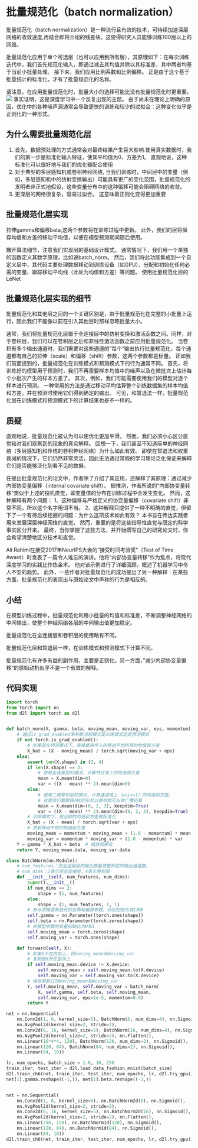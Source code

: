 # 批量规范化（batch normalization）
批量规范化（batch normalization）是一种流行且有效的技术，可持续加速深层网络的收敛速度,再结合即将介绍的残差块，这使得研究人员能够训练100层以上的网络。

批量规范化应用于单个可选层（也可以应用到所有层），其原理如下：在每次训练迭代中，我们首先规范化输入，即通过减去其均值并除以其标准差，其中两者均基于当前小批量处理。 接下来，我们应用比例系数和比例偏移。 正是由于这个基于批量统计的标准化，才有了批量规范化的名称。

请注意，在应用批量规范化时，批量大小的选择可能比没有批量规范化时更重要。
![](https://files.mdnice.com/user/35698/9d0e69c0-9253-4a76-ab0d-3898f533f6ba.png)
事实证明，这是深度学习中一个反复出现的主题。 由于尚未在理论上明确的原因，优化中的各种噪声源通常会导致更快的训练和较少的过拟合：这种变化似乎是正则化的一种形式。

## 为什么需要批量规范化层
1. 首先，数据预处理的方式通常会对最终结果产生巨大影响.使用真实数据时，我们的第一步是标准化输入特征，使其平均值为0，方差为1。 直观地说，这种标准化可以很好地与我们的优化器配合使用
2. 对于典型的多层感知机或卷积神经网络, 当我们训练时，中间层中的变量（例如，多层感知机中的仿射变换输出）可能具有更广的变化范围，批量规范化的发明者非正式地假设，这些变量分布中的这种偏移可能会阻碍网络的收敛。 
3. 更深层的网络很复杂，容易过拟合。 这意味着正则化变得更加重要

## 批量规范化层实现
拉伸gamma和偏移beta,这两个参数将在训练过程中更新。 此外，我们的层将保存均值和方差的移动平均值，以便在模型预测期间随后使用。

撇开算法细节，注意我们实现层的基础设计模式。 通常情况下，我们用一个单独的函数定义其数学原理，比如说batch_norm。 然后，我们将此功能集成到一个自定义层中，其代码主要处理数据移动到训练设备（如GPU）、分配和初始化任何必需的变量、跟踪移动平均线（此处为均值和方差）等问题。
使用批量规范化层的 LeNet

## 批量规范化层实现的细节
批量规范化和其他层之间的一个关键区别是，由于批量规范化在完整的小批量上运行，因此我们不能像以前在引入其他层时那样忽略批量大小。

通常，我们将批量规范化层置于全连接层中的仿射变换和激活函数之间。同样，对于卷积层，我们可以在卷积层之后和非线性激活函数之前应用批量规范化。 当卷积有多个输出通道时，我们需要对这些通道的“每个”输出执行批量规范化，每个通道都有自己的拉伸（scale）和偏移（shift）参数，这两个参数都是标量。 正如我们前面提到的，批量规范化在训练模式和预测模式下的行为通常不同。 首先，将训练好的模型用于预测时，我们不再需要样本均值中的噪声以及在微批次上估计每个小批次产生的样本方差了。 其次，例如，我们可能需要使用我们的模型对逐个样本进行预测。 一种常用的方法是通过移动平均估算整个训练数据集的样本均值和方差，并在预测时使用它们得到确定的输出。 可见，和暂退法一样，批量规范化层在训练模式和预测模式下的计算结果也是不一样的。

## 质疑
直观地说，批量规范化被认为可以使优化更加平滑。 然而，我们必须小心区分直觉和对我们观察到的现象的真实解释。 回想一下，我们甚至不知道简单的神经网络（多层感知机和传统的卷积神经网络）为什么如此有效。 即使在暂退法和权重衰减的情况下，它们仍然非常灵活，因此无法通过常规的学习理论泛化保证来解释它们是否能够泛化到看不见的数据。

在提出批量规范化的论文中，作者除了介绍了其应用，还解释了其原理：通过减少内部协变量偏移（internal covariate shift）。 据推测，作者所说的“内部协变量转移”类似于上述的投机直觉，即变量值的分布在训练过程中会发生变化。 然而，这种解释有两个问题： 1、这种偏移与严格定义的协变量偏移（covariate shift）非常不同，所以这个名字用词不当。 2、这种解释只提供了一种不明确的直觉，但留下了一个有待后续挖掘的问题：为什么这项技术如此有效？ 本书旨在传达实践者用来发展深层神经网络的直觉。 然而，重要的是将这些指导性直觉与既定的科学事实区分开来。 最终，当你掌握了这些方法，并开始撰写自己的研究论文时，你会希望清楚地区分技术和直觉。

Ali Rahimi在接受2017年NeurIPS大会的“接受时间考验奖”（Test of Time Award）时发表了一篇令人难忘的演讲。他将“内部协变量转移”作为焦点，将现代深度学习的实践比作炼金术。 他对该示例进行了详细回顾，概述了机器学习中令人不安的趋势。 此外，一些作者对批量规范化的成功提出了另一种解释：在某些方面，批量规范化的表现出与原始论文中声称的行为是相反的。
## 小结
在模型训练过程中，批量规范化利用小批量的均值和标准差，不断调整神经网络的中间输出，使整个神经网络各层的中间输出值更加稳定。

批量规范化在全连接层和卷积层的使用略有不同。

批量规范化层和暂退层一样，在训练模式和预测模式下计算不同。

批量规范化有许多有益的副作用，主要是正则化。另一方面，”减少内部协变量偏移“的原始动机似乎不是一个有效的解释。
## 代码实现
```py
import torch
from torch import nn
from d2l import torch as d2l


def batch_norm(X, gamma, beta, moving_mean, moving_var, eps, momentum):
    # 通过is_grad_enabled来判断当前模式是训练模式还是预测模式
    if not torch.is_grad_enabled():
        # 如果是在预测模式下，直接使用传入的移动平均所得的均值和方差
        X_hat = (X - moving_mean) / torch.sqrt(moving_var + eps)
    else:
        assert len(X.shape) in (2, 4)
        if len(X.shape) == 2:
            # 使用全连接层的情况，计算特征维上的均值和方差
            mean = X.mean(dim=0)
            var = ((X - mean) ** 2).mean(dim=0)
        else:
            # 使用二维卷积层的情况，计算通道维上（axis=1）的均值和方差。
            # 这里我们需要保持X的形状以便后面可以做广播运算
            mean = X.mean(dim=(0, 2, 3), keepdim=True)
            var = ((X - mean) ** 2).mean(dim=(0, 2, 3), keepdim=True)
        # 训练模式下，用当前的均值和方差做标准化
        X_hat = (X - mean) / torch.sqrt(var + eps)
        # 更新移动平均的均值和方差
        moving_mean = momentum * moving_mean + (1.0 - momentum) * mean
        moving_var = momentum * moving_var + (1.0 - momentum) * var
    Y = gamma * X_hat + beta  # 缩放和移位
    return Y, moving_mean.data, moving_var.data

class BatchNorm(nn.Module):
    # num_features：完全连接层的输出数量或卷积层的输出通道数。
    # num_dims：2表示完全连接层，4表示卷积层
    def __init__(self, num_features, num_dims):
        super().__init__()
        if num_dims == 2:
            shape = (1, num_features)
        else:
            shape = (1, num_features, 1, 1)
        # 参与求梯度和迭代的拉伸和偏移参数，分别初始化成1和0
        self.gamma = nn.Parameter(torch.ones(shape))
        self.beta = nn.Parameter(torch.zeros(shape))
        # 非模型参数的变量初始化为0和1
        self.moving_mean = torch.zeros(shape)
        self.moving_var = torch.ones(shape)

    def forward(self, X):
        # 如果X不在内存上，将moving_mean和moving_var
        # 复制到X所在显存上
        if self.moving_mean.device != X.device:
            self.moving_mean = self.moving_mean.to(X.device)
            self.moving_var = self.moving_var.to(X.device)
        # 保存更新过的moving_mean和moving_var
        Y, self.moving_mean, self.moving_var = batch_norm(
            X, self.gamma, self.beta, self.moving_mean,
            self.moving_var, eps=1e-5, momentum=0.9)
        return Y

net = nn.Sequential(
    nn.Conv2d(1, 6, kernel_size=5), BatchNorm(6, num_dims=4), nn.Sigmoid(),
    nn.AvgPool2d(kernel_size=2, stride=2),
    nn.Conv2d(6, 16, kernel_size=5), BatchNorm(16, num_dims=4), nn.Sigmoid(),
    nn.AvgPool2d(kernel_size=2, stride=2), nn.Flatten(),
    nn.Linear(16*4*4, 120), BatchNorm(120, num_dims=2), nn.Sigmoid(),
    nn.Linear(120, 84), BatchNorm(84, num_dims=2), nn.Sigmoid(),
    nn.Linear(84, 10))

lr, num_epochs, batch_size = 1.0, 10, 256
train_iter, test_iter = d2l.load_data_fashion_mnist(batch_size)
d2l.train_ch6(net, train_iter, test_iter, num_epochs, lr, d2l.try_gpu())
net[1].gamma.reshape((-1,)), net[1].beta.reshape((-1,))


net = nn.Sequential(
    nn.Conv2d(1, 6, kernel_size=5), nn.BatchNorm2d(6), nn.Sigmoid(),
    nn.AvgPool2d(kernel_size=2, stride=2),
    nn.Conv2d(6, 16, kernel_size=5), nn.BatchNorm2d(16), nn.Sigmoid(),
    nn.AvgPool2d(kernel_size=2, stride=2), nn.Flatten(),
    nn.Linear(256, 120), nn.BatchNorm1d(120), nn.Sigmoid(),
    nn.Linear(120, 84), nn.BatchNorm1d(84), nn.Sigmoid(),
    nn.Linear(84, 10))
d2l.train_ch6(net, train_iter, test_iter, num_epochs, lr, d2l.try_gpu())
```